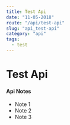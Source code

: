 ```yaml
---
title: Test Api
date: "11-05-2018"
route: "/api/test-api"
slug: "api_test-api"
category: "api"
tags:
  - test
---
```

Test Api
===

#### Api Notes
* Note 1
* Note 2
* Note 3
